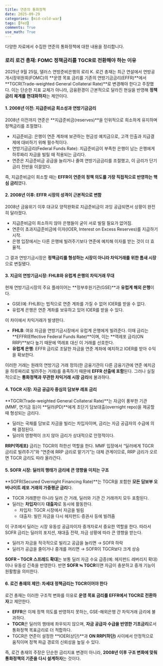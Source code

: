 ```yaml
---
title: 연준의 통화정책
date: 2025-09-29
categories: [mid-cold-war] 
tags: [Fed]
comments: True
use_math: True
---
```




다양한 자료에서 수집한 연준의 통화정책에 대한 내용을 정리합니다.





### 로리 로건 총재: FOMC 정책금리를 TGCR로 전환해야 하는 이유

2025년 9월 25일, 댈러스 연방준비은행의 로리 K. 로건 총재는 최근 연설에서 연방공개시장위원회(FOMC)의 **운영 목표 금리를 기존의 연방기금금리(EFFR)**에서 **TGCR(Trade-weighted General Collateral Rate)**로 변경해야 한다고 주장했다.
 이는 단순한 지표 교체가 아니라, 금융환경이 근본적으로 달라진 현실을 반영해 **정책금리 체계를 현대화하자**는 제안이다.



#### 1. 2008년 이전: 지급준비금 희소성과 연방기금금리

2008년 이전까지 연준은 **지급준비금(reserves)**을 인위적으로 희소하게 유지하며 정책금리를 조절했다.

- 지급준비금: 은행이 연준 계좌에 보관하는 현금성 예치금으로, 고객 인출과 지급결제에 대비하기 위해 필수적이다.
- 연방기금금리(Federal Funds Rate): 지급준비금이 부족한 은행이 남는 은행에게 하루짜리 자금을 빌릴 때 적용되는 금리다.
- 연준은 지급준비금 공급을 늘리거나 줄여 연방기금금리를 조절했고, 이 금리가 단기금리 전반을 이끌었다.

즉, 지급준비금이 희소할 때는 **EFFR이 연준의 정책 의도를 가장 직접적으로 반영하는 핵심 금리**였다.



#### 2. 2008년 이후: EFFR 시장의 성격이 근본적으로 변함

2008년 금융위기 이후 대규모 양적완화로 지급준비금이 과잉 공급되면서 상황이 완전히 달라졌다.

- 지급준비금이 희소하지 않아 은행들이 굳이 서로 빌릴 필요가 없어짐.
- 연준이 초과지급준비금에 이자(IOER, Interest on Excess Reserves)를 지급하기 시작.
- 은행 입장에서는 다른 은행에 빌려주기보다 연준에 예치해 이자를 받는 것이 더 효율적.

그 결과 연방기금시장은 **정책금리를 형성하는 시장이 아니라 차익거래를 위한 틈새 시장**으로 변질됐다.



#### 3. 지금의 연방기금시장: FHLB와 유럽계 은행의 차익거래 무대

현재 연방기금시장의 주요 플레이어는 **정부후원기관(GSE)**과 **유럽계 해외 은행**이다.

- GSE(예: FHLB)는 법적으로 연준 계좌를 가질 수 없어 IOER를 받을 수 없다.
- 유럽계 은행은 연준 계좌를 보유하고 있어 IOER를 받을 수 있다.

이 차이에서 차익거래가 발생한다.

- **FHLB**: 여유 자금을 연방기금시장에서 유럽계 은행에게 빌려준다. 이때 금리는 **EFFR(Effective Federal Funds Rate)**이며, 이는 **역레포 금리(ON RRP)**보다 높기 때문에 역레포 대신 이 거래를 선호한다.
- **유럽계 은행**: EFFR 금리로 조달한 자금을 연준 계좌에 예치하고 IOER를 받아 수익을 확보한다.

이러한 거래는 원래의 연방기금 거래 정의(한 금융기관이 다른 금융기관에 연준 예치금을 하루짜리로 빌려주는 거래)를 충족하기 때문에 **EFFR 산출에 포함**된다. 그러나 실질적으로는 **통화정책과 무관한 차익거래 시장 금리**에 불과하다.



#### 4. TGCR 시장: 자금 공급자 중심의 담보부 레포 금리

**TGCR(Trade-weighted General Collateral Rate)**는 자금이 풍부한 기관(MMF, 연기금 등)이 **딜러(PD)**에게 초단기 담보대출(overnight repo)을 제공할 때 형성되는 금리다.

- 딜러는 국채를 담보로 자금을 빌리는 차입자이며, 금리는 자금 공급자의 수급에 의해 결정된다.
- 딜러의 영향력이 크지 않아 금리가 상대적으로 안정적이다.

**RRP(역레포)** 금리는 TGCR의 하한선 역할을 한다.
 MMF 입장에서 “딜러에게 TGCR 금리로 빌려주기”와 “연준에 RRP 금리로 맡기기”는 대체 관계이므로, RRP 금리가 오르면 TGCR 금리도 따라 올라간다.



#### 5. SOFR 시장: 딜러의 행태가 금리에 큰 영향을 미치는 구조

**SOFR(Secured Overnight Financing Rate)**는 TGCR을 포함한 **모든 담보부 오버나이트 레포 거래의 가중평균 금리**다.

- TGCR 거래뿐만 아니라 딜러 간 거래, 딜러와 기관 간 거래까지 모두 포함된다.
- 딜러는 **차입자**이자 **대출자**로 동시에 활동한다.
  - 차입자: TGCR 시장에서 자금을 빌림
  - 대출자: 빌린 자금을 다시 헤지펀드·증권사 등에 빌려줌

이 구조에서 딜러는 시장 유동성 공급자이자 중개자로서 중요한 역할을 한다.
 따라서 SOFR 금리는 딜러의 포지션, 재대출 전략, 자금 상황에 따라 큰 영향을 받는다.

- 딜러가 자금을 적극적으로 빌리고 공급을 늘리면 → SOFR 하락
- 딜러가 공급을 줄이거나 중개를 꺼리면 → SOFR이 TGCR보다 크게 상승

**SOFR – TGCR 스프레드 확대**는 보통 딜러 자금 수요 급증(예: 헤지펀드 레버리지 확대)이나 유동성 긴축을 반영한다.
 반면 **SOFR ≒ TGCR**이면 자금이 충분하고 중개 기능이 원활함을 의미한다.



#### 6. 로건 총재의 제안: 차세대 정책금리는 TGCR이어야 한다

로건 총재는 이러한 구조적 변화를 이유로 **운영 목표 금리를 EFFR에서 TGCR로 전환하자**고 제안한다.

- **EFFR**은 이제 정책 의도를 반영하지 못하는, GSE-해외은행 간 차익거래 금리에 불과하다.
- **TGCR**은 딜러의 행태에 좌우되지 않으며, **자금 공급자 수급을 반영한 기초금리**로서 통화정책 목표금리로 더 적합하다.
- TGCR은 연준이 설정한 **IOER(상단)**과 **ON RRP(하단)** 사이에서 안정적으로 움직이며 정책 파급 경로의 신뢰성을 높일 수 있다.

즉, 로건 총재의 주장은 단순한 금리지표 변경이 아니라, **2008년 이후 구조 변화에 맞춰 통화정책의 기준을 다시 설계하자**는 것이다.

